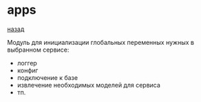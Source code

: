 # apps 

[назад](../README.md)

Модуль для инициализации глобальных переменных нужных в выбранном сервисе:

- логгер
- конфиг
- подключение к базе
- извлечение необходимых моделей для сервиса
- тп.